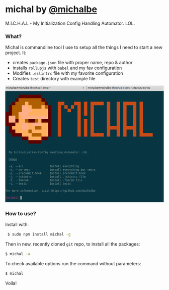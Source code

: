 # michal by [@michalbe](http://github.com/michalbe) #
M.I.C.H.A.L - My Initialization Config Handling Automator. LOL.

### What? ###
Michal is commandline tool I use to setup all the things I need to start a new project. It:
  * creates `package.json` file with proper name, repo & author
  * installs `rollupjs` with `babel` and my fav configuration
  * Modifies `.eslintrc` file with my favorite configuration
  * Creates `test` directory with example file

![michal](https://raw.githubusercontent.com/michalbe/michal/master/screen.png)

### How to use? ###

Install with:
```bash
 $ sudo npm install michal -g
```

Then in new, recently cloned `git` repo, to install all the packages:
```bash
$ michal -a
```
To check available options run the command without parameters:
```bash
$ michal
```
Voila!
